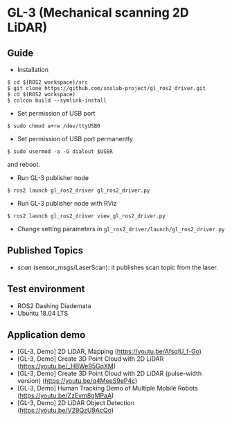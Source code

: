 # GL-3 (Mechanical scanning 2D LiDAR)

## Guide
* Installation
```
$ cd ${ROS2 workspace}/src
$ git clone https://github.com/soslab-project/gl_ros2_driver.git
$ cd $(ROS2 workspace)
$ colcon build --symlink-install
```
- Set permission of USB port
```
$ sudo chmod a+rw /dev/ttyUSB0
```
- Set permission of USB port permanently
```
$ sudo usermod -a -G dialout $USER
```
and reboot.
- Run GL-3 publisher node
```
$ ros2 launch gl_ros2_driver gl_ros2_driver.py
```
- Run GL-3 publisher node with RViz
```
$ ros2 launch gl_ros2_driver view_gl_ros2_driver.py
```
- Change setting parameters in `gl_ros2_driver/launch/gl_ros2_driver.py`

## Published Topics
- _scan_ (sensor_msgs/LaserScan): it publishes scan topic from the laser.

## Test environment
- ROS2 Dashing Diademata
- Ubuntu 18.04 LTS

## Application demo
- [GL-3, Demo] 2D LiDAR, Mapping (https://youtu.be/AfsqlU_f-Go)
- [GL-3, Demo] Create 3D Point Cloud with 2D LiDAR (https://youtu.be/_HBWe95GqXM)
- [GL-3, Demo] Create 3D Point Cloud with 2D LiDAR (pulse-width version) (https://youtu.be/q4MeeS9eP4c)
- [GL-3, Demo] Human Tracking Demo of Multiple Mobile Robots (https://youtu.be/ZzEvm8gMPaA)
- [GL-3, Demo] 2D LiDAR Object Detection (https://youtu.be/V29QzU9AcQo)
